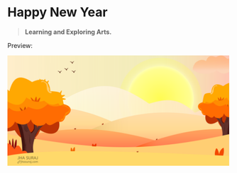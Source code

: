 # Happy New Year

> **Learning and Exploring Arts.**

Preview:

<img src="./scenery.svg" alt="Illustration Sample" width="500">

